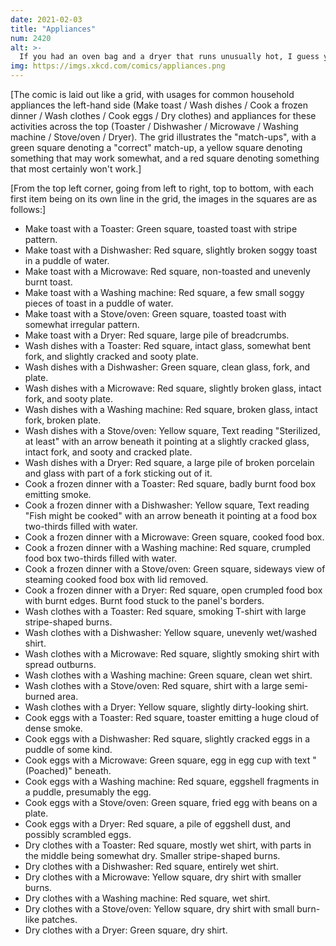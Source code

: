 ```yaml
---
date: 2021-02-03
title: "Appliances"
num: 2420
alt: >-
  If you had an oven bag and a dryer that runs unusually hot, I guess you could in theory make tumbled eggs.
img: https://imgs.xkcd.com/comics/appliances.png
---
```

[The comic is laid out like a grid, with usages for common household appliances the left-hand side (Make toast / Wash dishes / Cook a frozen dinner / Wash clothes / Cook eggs / Dry clothes) and appliances for these activities across the top (Toaster / Dishwasher / Microwave / Washing machine / Stove/oven / Dryer). The grid illustrates the "match-ups", with a green square denoting a "correct" match-up, a yellow square denoting something that may work somewhat, and a red square denoting something that most certainly won't work.]

[From the top left corner, going from left to right, top to bottom, with each first item being on its own line in the grid, the images in the squares are as follows:]

 * Make toast with a Toaster: Green square, toasted toast with stripe pattern.
 * Make toast with a Dishwasher: Red square, slightly broken soggy toast in a puddle of water.
 * Make toast with a Microwave: Red square, non-toasted and unevenly burnt toast.
 * Make toast with a Washing machine: Red square, a few small soggy pieces of toast in a puddle of water.
 * Make toast with a Stove/oven: Green square, toasted toast with somewhat irregular pattern.
 * Make toast with a Dryer: Red square, large pile of breadcrumbs.
 * Wash dishes with a Toaster: Red square, intact glass, somewhat bent fork, and slightly cracked and sooty plate.
 * Wash dishes with a Dishwasher: Green square, clean glass, fork, and plate.
 * Wash dishes with a Microwave: Red square, slightly broken glass, intact fork, and sooty plate.
 * Wash dishes with a Washing machine: Red square, broken glass, intact fork, broken plate.
 * Wash dishes with a Stove/oven: Yellow square, Text reading "Sterilized, at least" with an arrow beneath it pointing at a slightly cracked glass, intact fork, and sooty and cracked plate.
 * Wash dishes with a Dryer: Red square, a large pile of broken porcelain and glass with part of a fork sticking out of it.
 * Cook a frozen dinner with a Toaster: Red square, badly burnt food box emitting smoke.
 * Cook a frozen dinner with a Dishwasher: Yellow square, Text reading "Fish might be cooked" with an arrow beneath it pointing at a food box two-thirds filled with water.
 * Cook a frozen dinner with a Microwave: Green square, cooked food box.
 * Cook a frozen dinner with a Washing machine: Red square, crumpled food box two-thirds filled with water.
 * Cook a frozen dinner with a Stove/oven: Green square, sideways view of steaming cooked food box with lid removed.
 * Cook a frozen dinner with a Dryer: Red square, open crumpled food box with burnt edges. Burnt food stuck to the panel's borders.
 * Wash clothes with a Toaster: Red square, smoking T-shirt with large stripe-shaped burns.
 * Wash clothes with a Dishwasher: Yellow square, unevenly wet/washed shirt.
 * Wash clothes with a Microwave: Red square, slightly smoking shirt with spread outburns.
 * Wash clothes with a Washing machine: Green square, clean wet shirt.
 * Wash clothes with a Stove/oven: Red square, shirt with a large semi-burned area.
 * Wash clothes with a Dryer: Yellow square, slightly dirty-looking shirt.
 * Cook eggs with a Toaster: Red square, toaster emitting a huge cloud of dense smoke.
 * Cook eggs with a Dishwasher: Red square, slightly cracked eggs in a puddle of some kind.
 * Cook eggs with a Microwave: Green square, egg in egg cup with text "(Poached)" beneath.
 * Cook eggs with a Washing machine: Red square, eggshell fragments in a puddle, presumably the egg.
 * Cook eggs with a Stove/oven: Green square, fried egg with beans on a plate.
 * Cook eggs with a Dryer: Red square, a pile of eggshell dust, and possibly scrambled eggs.
 * Dry clothes with a Toaster: Red square, mostly wet shirt, with parts in the middle being somewhat dry. Smaller stripe-shaped burns.
 * Dry clothes with a Dishwasher: Red square, entirely wet shirt.
 * Dry clothes with a Microwave: Yellow square, dry shirt with smaller burns.
 * Dry clothes with a Washing machine: Red square, wet shirt.
 * Dry clothes with a Stove/oven: Yellow square, dry shirt with small burn-like patches.
 * Dry clothes with a Dryer: Green square, dry shirt.